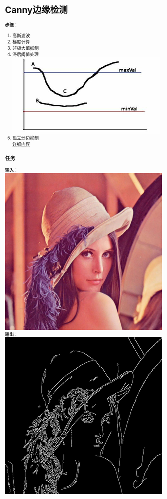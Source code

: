 # Canny边缘检测
**步骤**：  
1. 高斯滤波  
2. 梯度计算  
3. 非极大值抑制  
4. 滞后阈值处理  
  ![阈值处理](image/OIP-C.jpeg)
5. 孤立弱边抑制  
[详细内容](https://zhuanlan.zhihu.com/p/99959996)  

### 任务
**输入**：  
![input](image/1.jpeg)  
**输出**：  
![output](image/output.png)